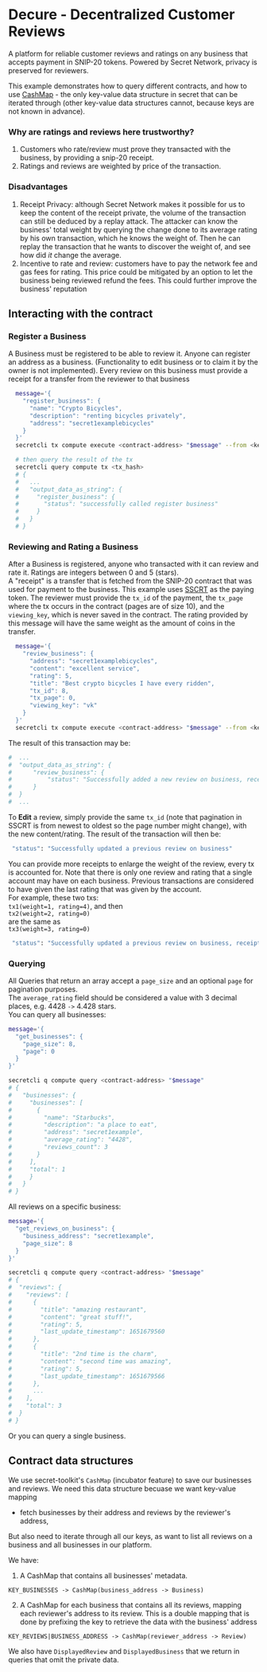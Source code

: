 # Decure - Decentralized Customer Reviews

A platform for reliable customer reviews and ratings on any business that accepts payment in
SNIP-20 tokens. Powered by Secret Network, privacy is preserved for reviewers.

This example demonstrates how to query different contracts, and how to use [CashMap](https://github.com/scrtlabs/secret-toolkit/tree/master/packages/incubator) - the only
key-value data structure in secret that can be iterated through (other key-value data structures cannot,
because keys are not known in advance).

### Why are ratings and reviews here trustworthy?

1) Customers who rate/review must prove they transacted with the business,
by providing a snip-20 receipt.
2) Ratings and reviews are weighted by price of the transaction.

### Disadvantages
1) Receipt Privacy: although Secret Network makes it possible for us to keep the content of the
   receipt private, the volume of the transaction can still be deduced by a replay attack. The
   attacker can know the business' total weight by querying the change done to its average rating
   by his own transaction, which he knows the weight of. Then he can replay the transaction that
   he wants to discover the weight of, and see how did _it_ change the average.
2) Incentive to rate and review: customers have to pay the network fee and gas fees for rating.
   This price could be mitigated by an option to let the business being reviewed refund the fees.
   This could further improve the business' reputation

## Interacting with the contract
### Register a Business
A Business must be registered to be able to review it. Anyone can register an address as a business.
(Functionality to edit business or to claim it by the owner is not implemented). Every review on this
business must provide a receipt for a transfer from the reviewer to that business

```bash
  message='{
    "register_business": {
      "name": "Crypto Bicycles",
      "description": "renting bicycles privately",
      "address": "secret1examplebicycles"
    }
  }'
  secretcli tx compute execute <contract-address> "$message" --from <keyname> --gas 150000

  # then query the result of the tx
  secretcli query compute tx <tx_hash>
  # {
  #   ...
  #   "output_data_as_string": {
  #     "register_business": {
  #       "status": "successfully called register business"
  #     }
  #   }
  # }
```

### Reviewing and Rating a Business

After a Business is registered, anyone who transacted with it can review and rate it. Ratings are
integers between 0 and 5 (stars). <br>
A "receipt" is a transfer that is fetched from the SNIP-20 contract that was used for payment to the
business. This example uses [SSCRT](https://github.com/scrtlabs/secretSCRT) as the paying token. The
reviewer must provide the `tx_id` of the payment, the `tx_page` where the tx occurs in the contract
(pages are of size 10), and the `viewing_key`, which is never saved in the contract.
The rating provided by this message will have the same weight as the amount of coins in the transfer.

```bash
  message='{
    "review_business": {
      "address": "secret1examplebicycles",
      "content": "excellent service",
      "rating": 5,
      "title": "Best crypto bicycles I have every ridden",
      "tx_id": 8,
      "tx_page": 0,
      "viewing_key": "vk"
    }
  }'
  secretcli tx compute execute <contract-address> "$message" --from <keyname> --gas 150000
```

The result of this transaction may be:

```bash
#  ...
#  "output_data_as_string": {
#      "review_business": {
#          "status": "Successfully added a new review on business, receipt was accounted for"
#      }
#  }
#  ...
```

To **Edit** a  review, simply provide the same `tx_id` (note that pagination in SSCRT is from newest
to oldest so the page number might change), with the new content/rating. The result of the
transaction will then be:
```bash
 "status": "Successfully updated a previous review on business"
```

You can provide more receipts to enlarge the weight of the review, every tx is accounted for. Note
that there is only one review and rating that a single account may have on each business. Previous
transactions are considered to have given the last rating that was given by the account. <br>
For example, these two txs: <br>
`tx1(weight=1, rating=4)`, and then <br>
`tx2(weight=2, rating=0)` <br>
are the same as <br>
`tx3(weight=3, rating=0)`
```bash
 "status": "Successfully updated a previous review on business, receipt was accounted for"
```

### Querying
All Queries that return an array accept a `page_size` and an optional `page` for pagination purposes.
<br>
The `average_rating` field should be considered a value with 3 decimal places, e.g. 4428 `->` 4.428
stars. <br>
You can query all businesses:

```bash
message='{
  "get_businesses": {
    "page_size": 8,
    "page": 0
  }
}'

secretcli q compute query <contract-address> "$message"
# {
#   "businesses": {
#     "businesses": [
#       {
#         "name": "Starbucks",
#         "description": "a place to eat",
#         "address": "secret1example",
#         "average_rating": "4428",
#         "reviews_count": 3
#       }
#     ],
#     "total": 1
#     }
#   }
# }
```

All reviews on a specific business:

```bash
message='{
  "get_reviews_on_business": {
    "business_address": "secret1example",
    "page_size": 8
  }
}'

secretcli q compute query <contract-address> "$message"
# {
#  "reviews": {
#    "reviews": [
#      {
#        "title": "amazing restaurant",
#        "content": "great stuff!",
#        "rating": 5,
#        "last_update_timestamp": 1651679560
#      },
#      {
#        "title": "2nd time is the charm",
#        "content": "second time was amazing",
#        "rating": 5,
#        "last_update_timestamp": 1651679566
#      },
#      ...
#    ],
#    "total": 3
#  }
# }
```

Or you can query a single business.

## Contract data structures

We use secret-toolkit's `CashMap` (incubator feature) to save our businesses and reviews.
We need this data structure becuase we want key-value mapping
  * fetch businesses by their address and reviews
    by the reviewer's address,

But also need to iterate
through all our keys, as want to list all reviews on a business and all businesses in our platform.

We have:
1) A CashMap that contains all businesses' metadata.<br>
```
KEY_BUSINESSES -> CashMap(business_address -> Business)
```
2) A CashMap for each business that contains all its reviews, mapping each reviewer's address to its
   review. This is a double mapping that is done by prefixing the key to retrieve the data with
   the business' address
```
KEY_REVIEWS|BUSINESS_ADDRESS -> CashMap(reviewer_address -> Review)
```

We also have `DisplayedReview` and `DisplayedBusiness` that we return in queries that omit the private
data.
